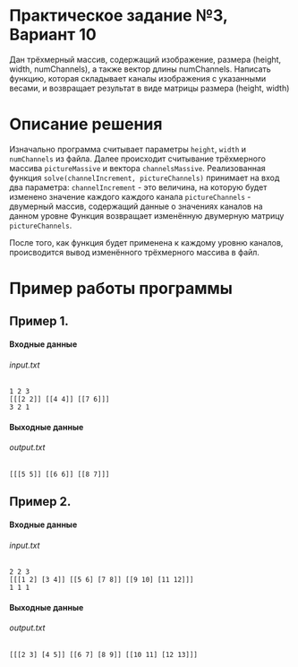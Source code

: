 # Практическое задание №3, Вариант 10 
Дан трёхмерный массив, содержащий изображение, размера (height, width, numChannels), а также вектор длины numChannels. Написать функцию, которая складывает каналы изображения с указанными весами, и возвращает результат в
виде матрицы размера (height, width)
    
# Описание решения
Изначально программа считывает параметры ``height``, ``width`` и ``numChannels`` из файла.
Далее происходит считывание трёхмерного массива ``pictureMassive`` и вектора ``channelsMassive``.
Реализованная функция ``solve(channelIncrement, pictureChannels)`` принимает на вход два параметра:
``channelIncrement`` - это величина, на которую будет изменено значение каждого каждого канала
``pictureChannels`` - двумерный массив, содержащий данные о значениях каналов на данном уровне
Функция возвращает изменённую двумерную матрицу ``pictureChannels``.

После того, как функция будет применена к каждому уровню каналов, происводится вывод изменённого трёхмерного массива в файл.

# Пример работы программы
## Пример 1.
#### Входные данные 
###### input.txt
```
1 2 3
[[[2 2]] [[4 4]] [[7 6]]]
3 2 1
```

#### Выходные данные
###### output.txt
```
[[[5 5]] [[6 6]] [[8 7]]]
```

## Пример 2.
#### Входные данные 
###### input.txt
```
2 2 3
[[[1 2] [3 4]] [[5 6] [7 8]] [[9 10] [11 12]]]
1 1 1
```

#### Выходные данные
###### output.txt
```
[[[2 3] [4 5]] [[6 7] [8 9]] [[10 11] [12 13]]]
```
